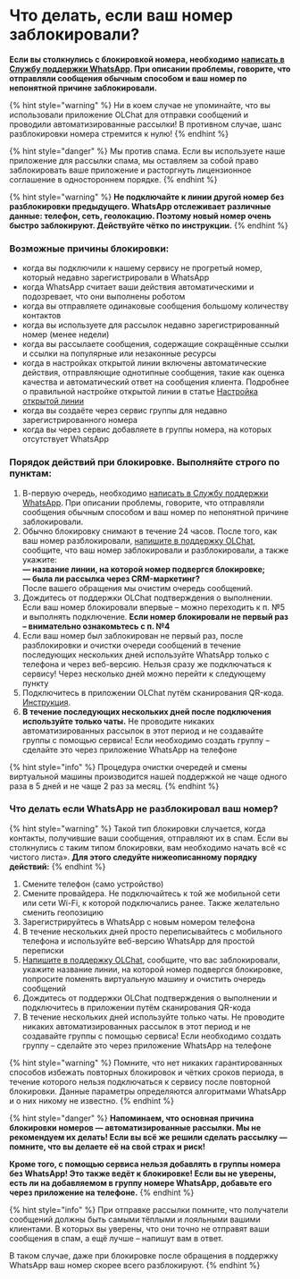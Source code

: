 # Что делать, если ваш номер заблокировали?

**Если вы столкнулись с блокировкой номера, необходимо** [**написать в Службу поддержки WhatsApp**](https://www.whatsapp.com/contact/)**. При описании проблемы, говорите, что отправляли сообщения обычным способом и ваш номер по непонятной причине заблокировали.**&#x20;

{% hint style="warning" %}
Ни в коем случае не упоминайте, что вы использовали приложение OLChat для отправки сообщений и проводили автоматизированные рассылки! В противном случае, шанс разблокировки номера стремится к нулю!
{% endhint %}

{% hint style="danger" %}
Мы против спама. Если вы используете наше приложение для рассылки спама, мы оставляем за собой право заблокировать ваше приложение и расторгнуть лицензионное соглашение в одностороннем порядке.
{% endhint %}

{% hint style="warning" %}
**Не подключайте к линии другой номер без разблокировки предыдущего. WhatsApp отслеживает различные данные: телефон, сеть, геолокацию. Поэтому новый номер очень быстро заблокируют. Действуйте чётко по инструкции.**&#x20;
{% endhint %}

### Возможные причины блокировки:

* когда вы подключили к нашему сервису не прогретый номер, который недавно зарегистрировали в WhatsApp
* когда WhatsApp считает ваши действия автоматическими и подозревает, что они выполнены роботом
* когда вы отправляете одинаковые сообщения большому количеству контактов
* когда вы используете для рассылок недавно зарегистрированный номер (менее недели)
* когда вы рассылаете сообщения, содержащие сокращённые ссылки и ссылки на популярные или незаконные ресурсы
* когда в настройках открытой линии включены автоматические действия, отправляющие однотипные сообщения, такие как оценка качества и автоматический ответ на сообщения клиента. Подробнее о правильной настройке открытой линии в статье [Настройка открытой линии](https://docs.olchat.io/ustanovka-i-nastroika/nastroika-otkrytoi-linii)
* когда вы создаёте через сервис группы для недавно зарегистрированного номера
* когда вы через сервис добавляете в группы номера, на которых отсутствует WhatsApp

### **Порядок действий при блокировке. Выполняйте строго по пунктам:**

1. В-первую очередь, необходимо [написать в Службу поддержки WhatsApp](https://www.whatsapp.com/contact/). При описании проблемы, говорите, что отправляли сообщения обычным способом и ваш номер по непонятной причине заблокировали.&#x20;
2. Обычно блокировку снимают в течение 24 часов. После того, как ваш номер разблокировали, [напишите в поддержку OLChat](https://auth2.bitrix24.net/oauth/select/?preset=im\&IM\_DIALOG=networkLines7c380c91ab28dacab02d3af93fecdbf9), сообщите, что ваш номер заблокировали и разблокировали, а также укажите:\
   **— название линии, на которой номер подвергся блокировке;**\
   **— была ли рассылка через CRM-маркетинг?**\
   После вашего обращения мы очистим очередь сообщений.
3. Дождитесь от поддержки OLChat подтверждения о выполнении. Если ваш номер блокировали впервые – можно переходить к п. №5 и выполнять подключение. **Если номер блокировали не первый раз – внимательно ознакомьтесь с п. №4**
4. Если ваш номер был заблокирован не первый раз, после разблокировки и очистки очереди сообщений в течение последующих нескольких дней используйте WhatsApp только с телефона и через веб-версию. Нельзя сразу же подключаться к сервису! Через несколько дней можно перейти к следующему пункту
5. Подключитесь в приложении OLChat путём сканирования QR-кода. [Инструкция](../ustanovka-i-nastroika/nastroika-konnektora.md).
6. **В течение последующих нескольких дней после подключения используйте только чаты.** Не проводите никаких автоматизированных рассылок в этот период и не создавайте группы с помощью сервиса! Если необходимо создать группу – сделайте это через приложение WhatsApp на телефоне

{% hint style="info" %}
Процедура очистки очередей и смены виртуальной машины производится нашей поддержкой не чаще одного раза в 5 дней и не чаще 2 раз за месяц.&#x20;
{% endhint %}

### Что делать если WhatsApp не разблокировал ваш номер?

{% hint style="warning" %}
Такой тип блокировки случается, когда контакты, получившие ваши сообщения, отправляют их в спам. Если вы столкнулись с таким типом блокировки, вам необходимо начать всё «с чистого листа». **Для этого следуйте нижеописанному порядку действий:**
{% endhint %}

1. Смените телефон (само устройство)
2. Смените провайдера. Не подключайтесь к той же мобильной сети или сети Wi-Fi, к которой подключались ранее. Также желательно сменить геопозицию
3. Зарегистрируйтесь в WhatsApp с новым номером телефона
4. В течение нескольких дней просто переписывайтесь с мобильного телефона и используйте веб-версию WhatsApp для простой переписки
5. [Напишите в поддержку OLChat](https://auth2.bitrix24.net/oauth/select/?preset=im\&IM\_DIALOG=networkLines7c380c91ab28dacab02d3af93fecdbf9), сообщите, что вас заблокировали, укажите название линии, на которой номер подвергся блокировке, попросите поменять виртуальную машину и очистить очередь сообщений
6. Дождитесь от поддержки OLChat подтверждения о выполнении и подключитесь в приложении путём сканирования QR-кода
7. В течение нескольких дней используйте только чаты. Не проводите никаких автоматизированных рассылок в этот период и не создавайте группы с помощью сервиса! Если необходимо создать группу – сделайте это через приложение WhatsApp на телефоне

{% hint style="warning" %}
Помните, что нет никаких гарантированных способов избежать повторных блокировок и чётких сроков периода, в течение которого нельзя подключаться к сервису после повторной блокировки. Данные параметры определяются алгоритмами WhatsApp и о них никому не известно.
{% endhint %}

{% hint style="danger" %}
**Напоминаем, что основная причина блокировки номеров — автоматизированные рассылки. Мы не рекомендуем их делать! Если вы всё же решили сделать рассылку — помните, что вы делаете её на свой страх и риск!**

**Кроме того, с помощью сервиса нельзя добавлять в группы номера без WhatsApp! Это также ведёт к блокировке! Если вы не уверены, есть ли на добавляемом в группу номере WhatsApp, добавьте его через приложение на телефоне.**
{% endhint %}

{% hint style="info" %}
При отправке рассылки помните, что получатели сообщений должны быть самыми тёплыми и лояльными вашими клиентами. В которых вы уверены, что они точно не отправят ваши сообщения в спам, а ещё лучше – напишут вам в ответ.

В таком случае, даже при блокировке после обращения в поддержку WhatsApp ваш номер скорее всего разблокируют.
{% endhint %}
